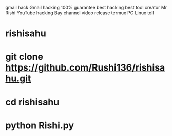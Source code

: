 gmail hack Gmail hacking 100% guarantee best hacking best tool
creator Mr Rishi 
YouTube hacking Bay channel  video release
 termux PC Linux toll
# rishisahu
# git clone https://github.com/Rushi136/rishisahu.git
# cd rishisahu
# python Rishi.py
